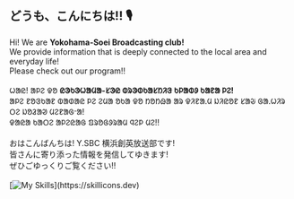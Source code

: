 ## どうも、こんにちは!! 🎙

Hi! We are <b>Yokohama-Soei Broadcasting club!</b><br>
We provide information that is deeply connected to the local area and everyday life!<br>
Please check out our program!!<br>
<br>
ᱦᱟᱭ! ᱟᱞᱮ ᱫᱚ <b>ᱭᱳᱠᱳᱦᱟᱢᱟ-ᱥᱳᱭ ᱵᱨᱳᱰᱠᱟᱥᱴᱤᱝ ᱠᱞᱟᱵᱽ ᱠᱟᱱᱟ ᱞᱮ!</b><br>
ᱟᱞᱮ ᱱᱚᱝᱠᱟᱱ ᱵᱟᱰᱟᱭ ᱞᱮ ᱮᱢᱟ ᱚᱠᱟ ᱫᱚ ᱴᱚᱴᱷᱟ ᱟᱨ ᱫᱤᱱᱟᱹᱢ ᱡᱤᱭᱚᱱ ᱥᱟᱶ ᱜᱟᱹᱦᱤᱨ ᱛᱮ ᱡᱚᱲᱟᱣ ᱢᱮᱱᱟᱜᱼᱟ!<br>
ᱫᱟᱭᱟ ᱠᱟᱛᱮ ᱟᱞᱮᱭᱟᱜ ᱯᱨᱚᱜᱽᱨᱟᱢ ᱧᱮᱞ ᱢᱮ!!<br>
<br>
おはこんばんちは! Y.SBC 横浜創英放送部です!<br>
皆さんに寄り添った情報を発信してゆきます!<br>
ぜひごゆっくりご覧ください!!<br>
<br>
[![My Skills](https://skillicons.dev/icons?i=html,css,js,htmx,raspberrypi,arduino,)](https://skillicons.dev)
